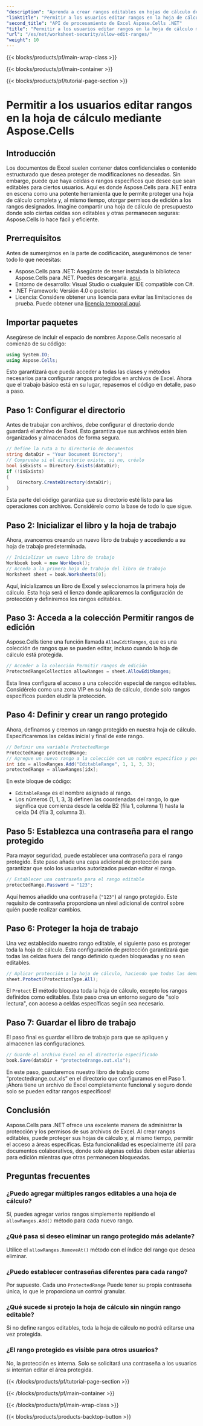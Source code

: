 ```yaml
---
"description": "Aprenda a crear rangos editables en hojas de cálculo de Excel utilizando Aspose.Cells para .NET, lo que permite editar celdas específicas y protege el resto con la protección de la hoja de cálculo."
"linktitle": "Permitir a los usuarios editar rangos en la hoja de cálculo mediante Aspose.Cells"
"second_title": "API de procesamiento de Excel Aspose.Cells .NET"
"title": "Permitir a los usuarios editar rangos en la hoja de cálculo mediante Aspose.Cells"
"url": "/es/net/worksheet-security/allow-edit-ranges/"
"weight": 10
---
```


{{< blocks/products/pf/main-wrap-class >}}

{{< blocks/products/pf/main-container >}}

{{< blocks/products/pf/tutorial-page-section >}}

# Permitir a los usuarios editar rangos en la hoja de cálculo mediante Aspose.Cells

## Introducción
Los documentos de Excel suelen contener datos confidenciales o contenido estructurado que desea proteger de modificaciones no deseadas. Sin embargo, puede que haya celdas o rangos específicos que desee que sean editables para ciertos usuarios. Aquí es donde Aspose.Cells para .NET entra en escena como una potente herramienta que le permite proteger una hoja de cálculo completa y, al mismo tiempo, otorgar permisos de edición a los rangos designados. Imagine compartir una hoja de cálculo de presupuesto donde solo ciertas celdas son editables y otras permanecen seguras: Aspose.Cells lo hace fácil y eficiente.
## Prerrequisitos
Antes de sumergirnos en la parte de codificación, asegurémonos de tener todo lo que necesitas:
- Aspose.Cells para .NET: Asegúrate de tener instalada la biblioteca Aspose.Cells para .NET. Puedes descargarla. [aquí](https://releases.aspose.com/cells/net/).
- Entorno de desarrollo: Visual Studio o cualquier IDE compatible con C#.
- .NET Framework: Versión 4.0 o posterior.
- Licencia: Considere obtener una licencia para evitar las limitaciones de prueba. Puede obtener una [licencia temporal aquí](https://purchase.aspose.com/temporary-license/).
## Importar paquetes
Asegúrese de incluir el espacio de nombres Aspose.Cells necesario al comienzo de su código:
```csharp
using System.IO;
using Aspose.Cells;
```
Esto garantizará que pueda acceder a todas las clases y métodos necesarios para configurar rangos protegidos en archivos de Excel.
Ahora que el trabajo básico está en su lugar, repasemos el código en detalle, paso a paso.
## Paso 1: Configurar el directorio
Antes de trabajar con archivos, debe configurar el directorio donde guardará el archivo de Excel. Esto garantiza que sus archivos estén bien organizados y almacenados de forma segura.
```csharp
// Define la ruta a tu directorio de documentos
string dataDir = "Your Document Directory";
// Comprueba si el directorio existe, si no, créalo
bool isExists = Directory.Exists(dataDir);
if (!isExists)
{
    Directory.CreateDirectory(dataDir);
}
```
Esta parte del código garantiza que su directorio esté listo para las operaciones con archivos. Considérelo como la base de todo lo que sigue.
## Paso 2: Inicializar el libro y la hoja de trabajo
Ahora, avancemos creando un nuevo libro de trabajo y accediendo a su hoja de trabajo predeterminada.
```csharp
// Inicializar un nuevo libro de trabajo
Workbook book = new Workbook();
// Acceda a la primera hoja de trabajo del libro de trabajo
Worksheet sheet = book.Worksheets[0];
```
Aquí, inicializamos un libro de Excel y seleccionamos la primera hoja de cálculo. Esta hoja será el lienzo donde aplicaremos la configuración de protección y definiremos los rangos editables.
## Paso 3: Acceda a la colección Permitir rangos de edición
Aspose.Cells tiene una función llamada `AllowEditRanges`, que es una colección de rangos que se pueden editar, incluso cuando la hoja de cálculo está protegida.
```csharp
// Acceder a la colección Permitir rangos de edición
ProtectedRangeCollection allowRanges = sheet.AllowEditRanges;
```
Esta línea configura el acceso a una colección especial de rangos editables. Considérelo como una zona VIP en su hoja de cálculo, donde solo rangos específicos pueden eludir la protección.
## Paso 4: Definir y crear un rango protegido
Ahora, definamos y creemos un rango protegido en nuestra hoja de cálculo. Especificaremos las celdas inicial y final de este rango.
```csharp
// Definir una variable ProtectedRange
ProtectedRange protectedRange;
// Agregue un nuevo rango a la colección con un nombre específico y posiciones de celda
int idx = allowRanges.Add("EditableRange", 1, 1, 3, 3);
protectedRange = allowRanges[idx];
```
En este bloque de código:
- `EditableRange` es el nombre asignado al rango.
- Los números (1, 1, 3, 3) definen las coordenadas del rango, lo que significa que comienza desde la celda B2 (fila 1, columna 1) hasta la celda D4 (fila 3, columna 3).
## Paso 5: Establezca una contraseña para el rango protegido
Para mayor seguridad, puede establecer una contraseña para el rango protegido. Este paso añade una capa adicional de protección para garantizar que solo los usuarios autorizados puedan editar el rango.
```csharp
// Establecer una contraseña para el rango editable
protectedRange.Password = "123";
```
Aquí hemos añadido una contraseña (`"123"`) al rango protegido. Este requisito de contraseña proporciona un nivel adicional de control sobre quién puede realizar cambios.
## Paso 6: Proteger la hoja de trabajo
Una vez establecido nuestro rango editable, el siguiente paso es proteger toda la hoja de cálculo. Esta configuración de protección garantizará que todas las celdas fuera del rango definido queden bloqueadas y no sean editables.
```csharp
// Aplicar protección a la hoja de cálculo, haciendo que todas las demás celdas no sean editables
sheet.Protect(ProtectionType.All);
```
El `Protect` El método bloquea toda la hoja de cálculo, excepto los rangos definidos como editables. Este paso crea un entorno seguro de "solo lectura", con acceso a celdas específicas según sea necesario.
## Paso 7: Guardar el libro de trabajo
El paso final es guardar el libro de trabajo para que se apliquen y almacenen las configuraciones.
```csharp
// Guarde el archivo Excel en el directorio especificado
book.Save(dataDir + "protectedrange.out.xls");
```
En este paso, guardaremos nuestro libro de trabajo como “protectedrange.out.xls” en el directorio que configuramos en el Paso 1. ¡Ahora tiene un archivo de Excel completamente funcional y seguro donde solo se pueden editar rangos específicos!
## Conclusión
Aspose.Cells para .NET ofrece una excelente manera de administrar la protección y los permisos de sus archivos de Excel. Al crear rangos editables, puede proteger sus hojas de cálculo y, al mismo tiempo, permitir el acceso a áreas específicas. Esta funcionalidad es especialmente útil para documentos colaborativos, donde solo algunas celdas deben estar abiertas para edición mientras que otras permanecen bloqueadas.
## Preguntas frecuentes
### ¿Puedo agregar múltiples rangos editables a una hoja de cálculo?
Sí, puedes agregar varios rangos simplemente repitiendo el `allowRanges.Add()` método para cada nuevo rango.
### ¿Qué pasa si deseo eliminar un rango protegido más adelante?
Utilice el `allowRanges.RemoveAt()` método con el índice del rango que desea eliminar.
### ¿Puedo establecer contraseñas diferentes para cada rango?
Por supuesto. Cada uno `ProtectedRange` Puede tener su propia contraseña única, lo que le proporciona un control granular.
### ¿Qué sucede si protejo la hoja de cálculo sin ningún rango editable?
Si no define rangos editables, toda la hoja de cálculo no podrá editarse una vez protegida.
### ¿El rango protegido es visible para otros usuarios?
No, la protección es interna. Solo se solicitará una contraseña a los usuarios si intentan editar el área protegida.

{{< /blocks/products/pf/tutorial-page-section >}}

{{< /blocks/products/pf/main-container >}}

{{< /blocks/products/pf/main-wrap-class >}}

{{< blocks/products/products-backtop-button >}}